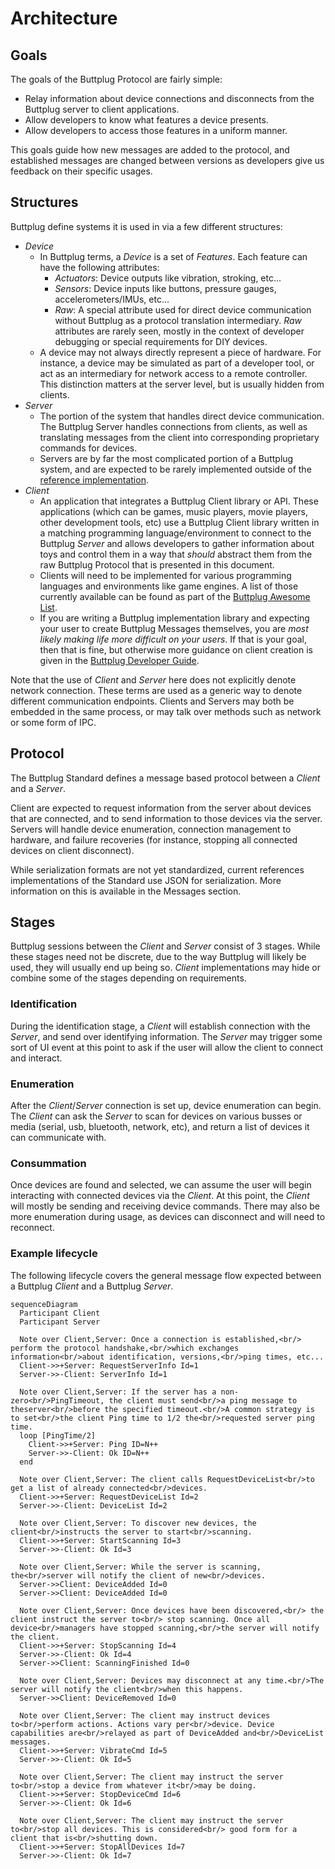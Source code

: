 # Architecture

## Goals

The goals of the Buttplug Protocol are fairly simple:

- Relay information about device connections and disconnects from the Buttplug server to client
  applications.
- Allow developers to know what features a device presents.
- Allow developers to access those features in a uniform manner.

This goals guide how new messages are added to the protocol, and established messages are changed between versions as developers give us feedback on their specific usages.

## Structures

Buttplug define systems it is used in via a few different structures:

- _Device_
  - In Buttplug terms, a _Device_ is a set of _Features_. Each feature can have the following
    attributes:
    - _Actuators_: Device outputs like vibration, stroking, etc...
    - _Sensors_: Device inputs like buttons, pressure gauges, accelerometers/IMUs, etc...
    - _Raw_: A special attribute used for direct device communication without Buttplug as a protocol
      translation intermediary. _Raw_ attributes are rarely seen, mostly in the context of developer
      debugging or special requirements for DIY devices.
  - A device may not always directly represent a piece of hardware. For instance, a device may be
    simulated as part of a developer tool, or act as an intermediary for network access to a remote
    controller. This distinction matters at the server level, but is usually hidden from clients.
- _Server_
  - The portion of the system that handles direct device communication. The Buttplug Server handles
    connections from clients, as well as translating messages from the client into corresponding proprietary commands for devices.
  - Servers are by far the most complicated portion of a Buttplug system, and are expected to be
    rarely implemented outside of the [reference
    implementation](https://github.com/buttplugio/buttplug).
- _Client_
  - An application that integrates a Buttplug Client library or API. These applications (which can
    be games, music players, movie players, other development tools, etc) use a Buttplug Client
    library written in a matching programming language/environment to connect to the Buttplug
    _Server_ and allows developers to gather information about toys and control them in a way that
    *should* abstract them from the raw Buttplug Protocol that is presented in this document.
  - Clients will need to be implemented for various programming languages and environments like game
    engines. A list of those currently available can be found as part of the [Buttplug Awesome List](https://github.com/buttplugio/awesome-buttplug?tab=readme-ov-file#development-and-libraries).
  - If you are writing a Buttplug implementation library and expecting your user to create Buttplug
    Messages themselves, you are _most likely making life more difficult on your users_. If that is
    your goal, then that is fine, but otherwise more guidance on client creation is given in the
    [Buttplug Developer Guide](/docs/dev-guide).

Note that the use of _Client_ and _Server_ here does not explicitly denote network connection. These
terms are used as a generic way to denote different communication endpoints. Clients and Servers may both be embedded in the same process, or may talk over methods such as network or some form of IPC.

## Protocol

The Buttplug Standard defines a message based protocol between a _Client_ and a _Server_.

Client are expected to request information from the server about devices that are connected, and to
send information to those devices via the server. Servers will handle device enumeration, connection
management to hardware, and failure recoveries (for instance, stopping all connected devices on
client disconnect).

While serialization formats are not yet standardized, current references implementations of the
Standard use JSON for serialization. More information on this is available in the Messages section.

## Stages

Buttplug sessions between the _Client_ and _Server_ consist of 3 stages. While these stages need not
be discrete, due to the way Buttplug will likely be used, they will usually end up being so.
_Client_ implementations may hide or combine some of the stages depending on requirements.

### Identification

During the identification stage, a _Client_ will establish connection with the _Server_, and send
over identifying information. The _Server_ may trigger some sort of UI event at this point to ask if
the user will allow the client to connect and interact.

### Enumeration

After the _Client_/_Server_ connection is set up, device enumeration can begin. The _Client_ can ask
the _Server_ to scan for devices on various busses or media (serial, usb, bluetooth, network, etc),
and return a list of devices it can communicate with.

### Consummation

Once devices are found and selected, we can assume the user will begin interacting with connected
devices via the _Client_. At this point, the _Client_ will mostly be sending and receiving device
commands. There may also be more enumeration during usage, as devices can disconnect and will need
to reconnect.

### Example lifecycle

The following lifecycle covers the general message flow expected between a Buttplug _Client_ and a
Buttplug _Server_.

```mermaid
sequenceDiagram
  Participant Client
  Participant Server

  Note over Client,Server: Once a connection is established,<br/> perform the protocol handshake,<br/>which exchanges information<br/>about identification, versions,<br/>ping times, etc...
  Client->>+Server: RequestServerInfo Id=1
  Server->>-Client: ServerInfo Id=1

  Note over Client,Server: If the server has a non-zero<br/>PingTimeout, the client must send<br/>a ping message to theserver<br/>before the specified timeout.<br/>A common strategy is to set<br/>the client Ping time to 1/2 the<br/>requested server ping time.
  loop [PingTime/2]
    Client->>+Server: Ping ID=N++
    Server->>-Client: Ok ID=N++
  end

  Note over Client,Server: The client calls RequestDeviceList<br/>to get a list of already connected<br/>devices.
  Client->>+Server: RequestDeviceList Id=2
  Server->>-Client: DeviceList Id=2
  
  Note over Client,Server: To discover new devices, the client<br/>instructs the server to start<br/>scanning.
  Client->>+Server: StartScanning Id=3
  Server->>-Client: Ok Id=3
  
  Note over Client,Server: While the server is scanning, the<br/>server will notify the client of new<br/>devices.
  Server->>Client: DeviceAdded Id=0
  Server->>Client: DeviceAdded Id=0
  
  Note over Client,Server: Once devices have been discovered,<br/> the client instruct the server to<br/> stop scanning. Once all device<br/>managers have stopped scanning,<br/>the server will notify the client.
  Client->>+Server: StopScanning Id=4
  Server->>-Client: Ok Id=4
  Server->>Client: ScanningFinished Id=0
  
  Note over Client,Server: Devices may disconnect at any time.<br/>The server will notify the client<br/>when this happens.
  Server->>Client: DeviceRemoved Id=0
  
  Note over Client,Server: The client may instruct devices to<br/>perform actions. Actions vary per<br/>device. Device capabilities are<br/>relayed as part of DeviceAdded and<br/>DeviceList messages.
  Client->>+Server: VibrateCmd Id=5
  Server->>-Client: Ok Id=5
  
  Note over Client,Server: The client may instruct the server to<br/>stop a device from whatever it<br/>may be doing.
  Client->>+Server: StopDeviceCmd Id=6
  Server->>-Client: Ok Id=6
  
  Note over Client,Server: The client may instruct the server to<br/>stop all devices. This is considered<br/> good form for a client that is<br/>shutting down.
  Client->>+Server: StopAllDevices Id=7
  Server->>-Client: Ok Id=7
```
